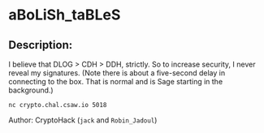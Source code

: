 
# aBoLiSh_taBLeS
## Description:
I believe that DLOG > CDH > DDH, strictly. So to increase security, I never reveal my signatures. (Note there is about a five-second delay in connecting to the box. That is normal and is Sage starting in the background.)

`nc crypto.chal.csaw.io 5018`

Author: CryptoHack (`jack` and `Robin_Jadoul`)

